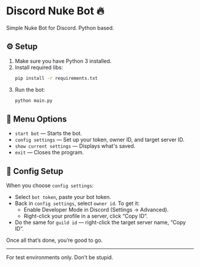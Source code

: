 # Discord Nuke Bot 🔥

Simple Nuke Bot for Discord. Python based.

## ⚙️ Setup

1. Make sure you have Python 3 installed.
2. Install required libs:
   ```bash
   pip install -r requirements.txt
   ```
3. Run the bot:
   ```bash
   python main.py
   ```

## 🧭 Menu Options

- `start bot` — Starts the bot.
- `config settings` — Set up your token, owner ID, and target server ID.
- `show current settings` — Displays what's saved.
- `exit` — Closes the program.

## 🔧 Config Setup

When you choose `config settings`:
- Select `bot token`, paste your bot token.
- Back in `config settings`, select `owner id`. To get it:
  - Enable Developer Mode in Discord (Settings → Advanced).
  - Right-click your profile in a server, click “Copy ID”.
- Do the same for `guild id` — right-click the target server name, “Copy ID”.

Once all that’s done, you’re good to go.

---

For test environments only. Don’t be stupid.
